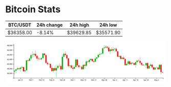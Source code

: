 # Bitcoin Stats

BTC/USDT|24h change|24h high|24h low|
|---|---|---|---|
|$36358.00|-8.14%|$39629.85|$35571.90|

<img src="./chart.svg">
